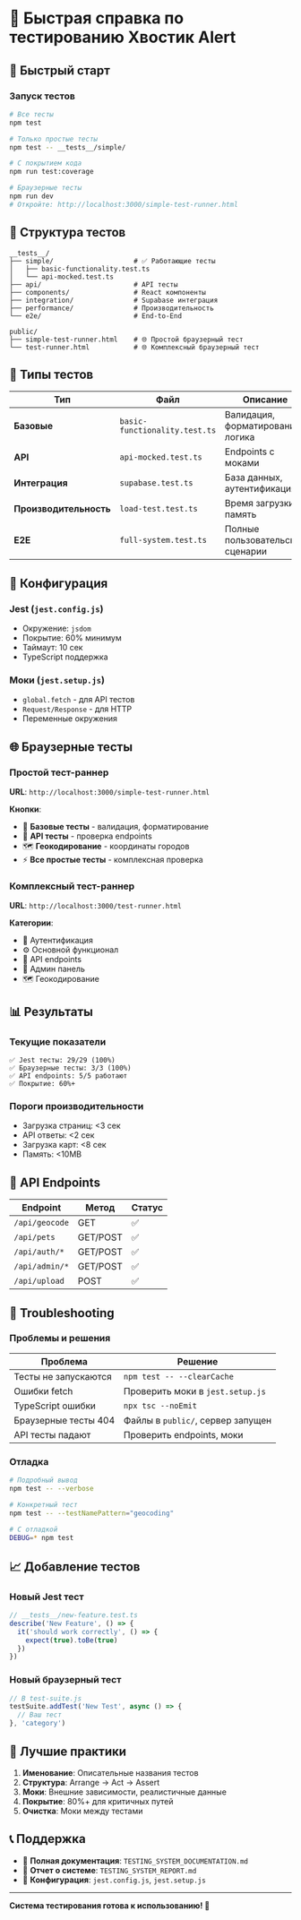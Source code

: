 # 🧪 Быстрая справка по тестированию Хвостик Alert

## 🚀 Быстрый старт

### Запуск тестов
```bash
# Все тесты
npm test

# Только простые тесты
npm test -- __tests__/simple/

# С покрытием кода
npm run test:coverage

# Браузерные тесты
npm run dev
# Откройте: http://localhost:3000/simple-test-runner.html
```

## 📁 Структура тестов

```
__tests__/
├── simple/                    # ✅ Работающие тесты
│   ├── basic-functionality.test.ts
│   └── api-mocked.test.ts
├── api/                       # API тесты
├── components/                # React компоненты
├── integration/               # Supabase интеграция
├── performance/               # Производительность
└── e2e/                       # End-to-End

public/
├── simple-test-runner.html    # 🌐 Простой браузерный тест
└── test-runner.html           # 🌐 Комплексный браузерный тест
```

## 🎯 Типы тестов

| Тип | Файл | Описание |
|-----|------|----------|
| **Базовые** | `basic-functionality.test.ts` | Валидация, форматирование, логика |
| **API** | `api-mocked.test.ts` | Endpoints с моками |
| **Интеграция** | `supabase.test.ts` | База данных, аутентификация |
| **Производительность** | `load-test.test.ts` | Время загрузки, память |
| **E2E** | `full-system.test.ts` | Полные пользовательские сценарии |

## 🔧 Конфигурация

### Jest (`jest.config.js`)
- Окружение: `jsdom`
- Покрытие: 60% минимум
- Таймаут: 10 сек
- TypeScript поддержка

### Моки (`jest.setup.js`)
- `global.fetch` - для API тестов
- `Request/Response` - для HTTP
- Переменные окружения

## 🌐 Браузерные тесты

### Простой тест-раннер
**URL**: `http://localhost:3000/simple-test-runner.html`

**Кнопки**:
- 🚀 **Базовые тесты** - валидация, форматирование
- 🔌 **API тесты** - проверка endpoints
- 🗺️ **Геокодирование** - координаты городов
- ⚡ **Все простые тесты** - комплексная проверка

### Комплексный тест-раннер
**URL**: `http://localhost:3000/test-runner.html`

**Категории**:
- 🔐 Аутентификация
- ⚙️ Основной функционал
- 🔌 API endpoints
- 👑 Админ панель
- 🗺️ Геокодирование

## 📊 Результаты

### Текущие показатели
```
✅ Jest тесты: 29/29 (100%)
✅ Браузерные тесты: 3/3 (100%)
✅ API endpoints: 5/5 работают
✅ Покрытие: 60%+
```

### Пороги производительности
- Загрузка страниц: <3 сек
- API ответы: <2 сек
- Загрузка карт: <8 сек
- Память: <10MB

## 🔌 API Endpoints

| Endpoint | Метод | Статус |
|----------|-------|--------|
| `/api/geocode` | GET | ✅ |
| `/api/pets` | GET/POST | ✅ |
| `/api/auth/*` | GET/POST | ✅ |
| `/api/admin/*` | GET/POST | ✅ |
| `/api/upload` | POST | ✅ |

## 🐛 Troubleshooting

### Проблемы и решения

| Проблема | Решение |
|----------|---------|
| Тесты не запускаются | `npm test -- --clearCache` |
| Ошибки fetch | Проверить моки в `jest.setup.js` |
| TypeScript ошибки | `npx tsc --noEmit` |
| Браузерные тесты 404 | Файлы в `public/`, сервер запущен |
| API тесты падают | Проверить endpoints, моки |

### Отладка
```bash
# Подробный вывод
npm test -- --verbose

# Конкретный тест
npm test -- --testNamePattern="geocoding"

# С отладкой
DEBUG=* npm test
```

## 📈 Добавление тестов

### Новый Jest тест
```typescript
// __tests__/new-feature.test.ts
describe('New Feature', () => {
  it('should work correctly', () => {
    expect(true).toBe(true)
  })
})
```

### Новый браузерный тест
```javascript
// В test-suite.js
testSuite.addTest('New Test', async () => {
  // Ваш тест
}, 'category')
```

## 🎯 Лучшие практики

1. **Именование**: Описательные названия тестов
2. **Структура**: Arrange → Act → Assert
3. **Моки**: Внешние зависимости, реалистичные данные
4. **Покрытие**: 80%+ для критичных путей
5. **Очистка**: Моки между тестами

## 📞 Поддержка

- 📖 **Полная документация**: `TESTING_SYSTEM_DOCUMENTATION.md`
- 🧪 **Отчет о системе**: `TESTING_SYSTEM_REPORT.md`
- 🔧 **Конфигурация**: `jest.config.js`, `jest.setup.js`

---

**Система тестирования готова к использованию! 🚀**

